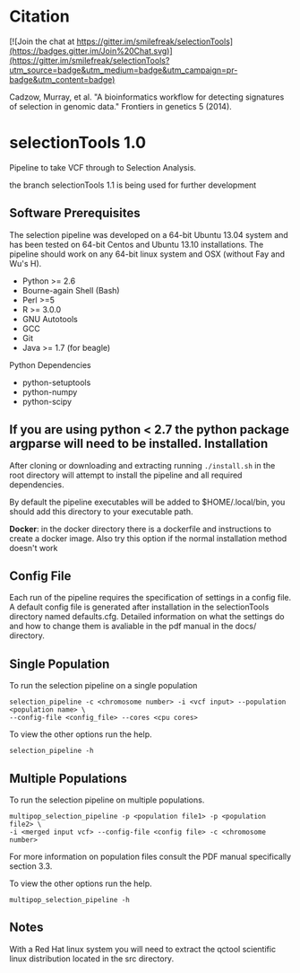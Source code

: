 

Citation
========

[![Join the chat at https://gitter.im/smilefreak/selectionTools](https://badges.gitter.im/Join%20Chat.svg)](https://gitter.im/smilefreak/selectionTools?utm_source=badge&utm_medium=badge&utm_campaign=pr-badge&utm_content=badge)


Cadzow, Murray, et al. "A bioinformatics workflow for detecting signatures of selection in genomic data." Frontiers in genetics 5 (2014).

selectionTools 1.0
=========================
Pipeline to take VCF through to Selection Analysis.

the branch selectionTools 1.1 is being used for further development 

Software Prerequisites
---------------------

The selection pipeline was developed on a 64-bit Ubuntu 13.04 system and has been tested on 64-bit Centos and Ubuntu 13.10 installations. The pipeline should work on any 64-bit linux system and OSX (without Fay and Wu's H).

* Python >= 2.6
* Bourne-again Shell (Bash)
* Perl >=5
* R >= 3.0.0
* GNU Autotools
* GCC
* Git
* Java >= 1.7 (for beagle)

Python Dependencies

* python-setuptools
* python-numpy
* python-scipy

If you are using python < 2.7 the python package argparse will need to be installed. 
Installation
------------

After cloning or downloading and extracting running `./install.sh` in the root directory will attempt to install the pipeline and all required dependencies.

By default the pipeline executables will be added to $HOME/.local/bin, you should add this directory to your executable path.

__Docker__: in the docker directory there is a dockerfile and instructions to create a docker image. Also try this option if the normal installation method doesn't work

Config File
-----------

Each run of the pipeline requires the specification of settings in a config file. A default config file is generated after installation in the selectionTools directory
named defaults.cfg. Detailed information on what the settings do and how to change them is avaliable in the pdf manual in the docs/ directory.

Single Population
-----------------

To run the selection pipeline on a single population

    selection_pipeline -c <chromosome number> -i <vcf input> --population <population name> \
    --config-file <config_file> --cores <cpu cores>

To view the other options run the help.
    
    selection_pipeline -h

Multiple Populations
--------------------

To run the selection pipeline on multiple populations.

    multipop_selection_pipeline -p <population file1> -p <population file2> \
    -i <merged input vcf> --config-file <config file> -c <chromosome number>

For more information on population files consult the PDF manual specifically section 3.3.

To view the other options run the help.

    multipop_selection_pipeline -h
    
    
Notes
-----

With a Red Hat linux system you will need to extract the qctool scientific linux distribution located in the src directory.


